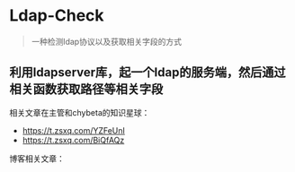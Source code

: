 # Ldap-Check

> 一种检测ldap协议以及获取相关字段的方式

## 利用ldapserver库，起一个ldap的服务端，然后通过相关函数获取路径等相关字段

相关文章在主管和chybeta的知识星球：
  * https://t.zsxq.com/YZFeUnI
  * https://t.zsxq.com/BiQfAQz
  
 博客相关文章：

